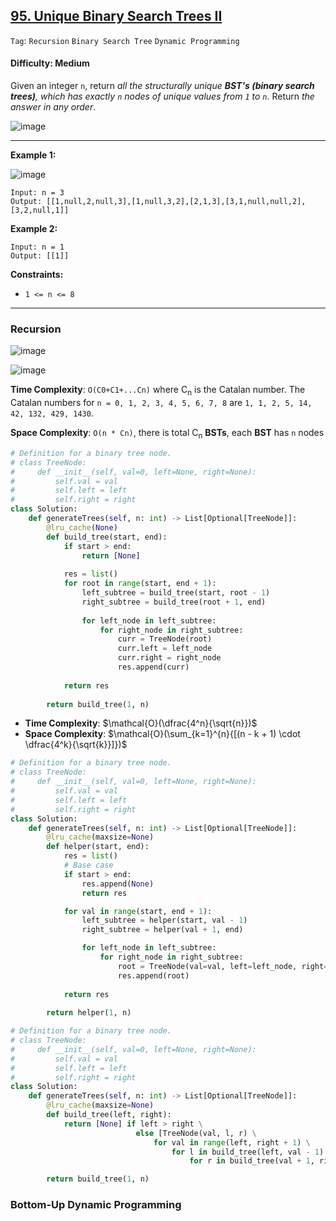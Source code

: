 ## [95. Unique Binary Search Trees II](https://leetcode.com/problems/unique-binary-search-trees-ii/)

```Tag```: ```Recursion``` ```Binary Search Tree``` ```Dynamic Programming```

#### Difficulty: Medium

Given an integer ```n```, return _all the structurally unique __BST's (binary search trees)__, which has exactly ```n``` nodes of unique values from ```1``` to ```n```_. Return _the answer in any order_.

![image](https://github.com/quananhle/Python/assets/35042430/18708fbb-a40a-4691-823f-9392a92523cf)

---

__Example 1:__

![image](https://assets.leetcode.com/uploads/2021/01/18/uniquebstn3.jpg)
```
Input: n = 3
Output: [[1,null,2,null,3],[1,null,3,2],[2,1,3],[3,1,null,null,2],[3,2,null,1]]
```

__Example 2:__
```
Input: n = 1
Output: [[1]]
```

__Constraints:__

- ```1 <= n <= 8```

---

### Recursion

![image](https://leetcode.com/problems/unique-binary-search-trees-ii/solutions/187794/Figures/96_BST.png)

![image](https://leetcode.com/problems/unique-binary-search-trees-ii/Figures/95/95-1.png)

__Time Complexity__: ```O(C0+C1+...Cn)``` where C<sub>n</sub> is the Catalan number. The Catalan numbers for ```n = 0, 1, 2, 3, 4, 5, 6, 7, 8``` are ```1, 1, 2, 5, 14, 42, 132, 429, 1430```.

__Space Complexity__: ```O(n * Cn)```, there is total C<sub>n</sub> __BSTs__, each __BST__ has ```n``` nodes

```Python
# Definition for a binary tree node.
# class TreeNode:
#     def __init__(self, val=0, left=None, right=None):
#         self.val = val
#         self.left = left
#         self.right = right
class Solution:
    def generateTrees(self, n: int) -> List[Optional[TreeNode]]:
        @lru_cache(None)
        def build_tree(start, end):
            if start > end:
                return [None]
            
            res = list()
            for root in range(start, end + 1):
                left_subtree = build_tree(start, root - 1)
                right_subtree = build_tree(root + 1, end)
            
                for left_node in left_subtree:
                    for right_node in right_subtree:
                        curr = TreeNode(root)
                        curr.left = left_node
                        curr.right = right_node
                        res.append(curr)
            
            return res
        
        return build_tree(1, n)
```

- __Time Complexity__: $\mathcal{O}(\dfrac{4^n}{\sqrt{n}})$
- __Space Complexity__: $\mathcal{O}(\sum_{k=1}^{n}{[(n - k + 1) \cdot \dfrac{4^k}{\sqrt{k}}]})$

```Python
# Definition for a binary tree node.
# class TreeNode:
#     def __init__(self, val=0, left=None, right=None):
#         self.val = val
#         self.left = left
#         self.right = right
class Solution:
    def generateTrees(self, n: int) -> List[Optional[TreeNode]]:
        @lru_cache(maxsize=None)
        def helper(start, end):
            res = list()
            # Base case
            if start > end:
                res.append(None)
                return res

            for val in range(start, end + 1):
                left_subtree = helper(start, val - 1)
                right_subtree = helper(val + 1, end)

                for left_node in left_subtree:
                    for right_node in right_subtree:
                        root = TreeNode(val=val, left=left_node, right=right_node)
                        res.append(root)
                
            return res
        
        return helper(1, n)
```

```Python
# Definition for a binary tree node.
# class TreeNode:
#     def __init__(self, val=0, left=None, right=None):
#         self.val = val
#         self.left = left
#         self.right = right
class Solution:
    def generateTrees(self, n: int) -> List[Optional[TreeNode]]:
        @lru_cache(maxsize=None)
        def build_tree(left, right):
            return [None] if left > right \
                            else [TreeNode(val, l, r) \
                                for val in range(left, right + 1) \
                                    for l in build_tree(left, val - 1) \
                                        for r in build_tree(val + 1, right)] 

        return build_tree(1, n)
```

### Bottom-Up Dynamic Programming

```Python

```
